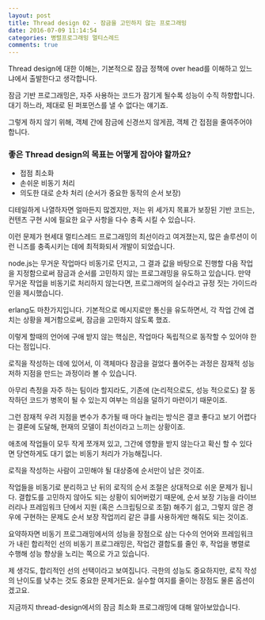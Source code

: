 ```yaml
---
layout: post
title: Thread design 02 - 잠금을 고민하지 않는 프로그래밍
date: 2016-07-09 11:14:54
categories: 병렬프로그래밍 멀티스레드
comments: true
---
```


Thread design에 대한 이해는, 기본적으로 잠금 정책에 over head를 이해하고 있느냐에서 출발한다고 생각합니다.

잠금 기반 프로그래밍은, 자주 사용하는 코드가 잠기게 될수록 성능이 수직 하향합니다.
대기 하느라, 제대로 된 퍼포먼스를 낼 수 없다는 얘기죠.

그렇게 하지 않기 위해, 객체 간에 잠금에 신경쓰지 않게끔, 객체 간 접점을 줄여주어야 합니다.

### 좋은 Thread design의 목표는 어떻게 잡아야 할까요?
* 접점 최소화
* 손쉬운 비동기 처리
* 의도한 대로 순차 처리 (순서가 중요한 동작의 순서 보장)

디테일하게 나열하자면 얼마든지 많겠지만, 저는 위 세가지 목표가 보장된 기반 코드는, 컨텐츠 구현 시에 필요한 요구 사항을 다수 충족 시킬 수 있습니다.


이런 문제가 현세대 멀티스레드 프로그래밍의 최선이라고 여겨졌는지, 많은 솔루션이 이런 니즈를 충족시키는 데에 최적화되서 개발이 되었습니다.

node.js는 무거운 작업마다 비동기로 던지고, 그 결과 값을 바탕으로 진행할 다음 작업을 지정함으로써 잠금과 순서를 고민하지 않는 프로그래밍을 유도하고 있습니다.
만약 무거운 작업을 비동기로 처리하지 않는다면, 프로그래머의 실수라고 규정 짓는 가이드라인을 제시했습니다.


erlang도 마찬가지입니다.
기본적으로 메시지로만 통신을 유도하면서, 각 작업 간에 겹치는 상황을 제거함으로써, 잠금을 고민하지 않도록 했죠.


이렇게 할때의 언어에 구애 받지 않는 핵심은, 작업마다 독립적으로 동작할 수 있어야 한다는 점입니다.



로직을 작성하는 데에 있어서, 이 객체마다 잠금을 걸었다 풀어주는 과정은 잠재적 성능 저하 지점을 만드는 과정이라 볼 수 있습니다.

아무리 측정을 자주 하는 팀이라 할지라도, 기존에 (논리적으로도, 성능 적으로도) 잘 동작하던 코드가 병목이 될 수 있는지 여부는 의심을 덜하기 마련이기 때문이죠.

그런 잠재적 우려 지점을 변수가 추가될 때 마다 늘리는 방식은 결코 좋다고 보기 어렵다는 결론에 도달해, 현재의 모델이 최선이라고 느끼는 상황이죠.


애초에 작업들이 모두 작게 쪼개져 있고, 그간에 영향을 받지 않는다고 확신 할 수 있다면 당연하게도 대기 없는 비동기 처리가 가능해집니다.

로직을 작성하는 사람이 고민해야 될 대상중에 순서만이 남은 것이죠.

작업들을 비동기로 분리하고 난 뒤의 로직의 순서 조절은 상대적으로 쉬운 문제가 됩니다. 결합도를 고민하지 않아도 되는 상황이 되어버렸기 때문에, 순서 보장 기능을 라이브러리나 프레임워크 단에서 지원 (혹은 스크립팅으로 조절) 해주기 쉽고, 그렇지 않은 경우에 구현하는 문제도 순서 보장 작업끼리 같은 큐를 사용하게만 해줘도 되는 것이죠.


요약하자면 비동기 프로그래밍에서의 성능을 장점으로 삼는 다수의 언어와 프레임워크가 내린 합리적인 선의 비동기 프로그래밍은, 작업간 결합도를 줄인 후, 작업을 병렬로 수행해 성능 향상을 노리는 쪽으로 가고 있습니다.

제 생각도, 합리적인 선의 선택이라고 보여집니다. 극한의 성능도 중요하지만, 로직 작성의 난이도를 낮추는 것도 중요한 문제거든요. 실수할 여지를 줄이는 장점도 물론 옵션이겠고요.


지금까지 thread-design에서의 잠금 최소화 프로그래밍에 대해 알아보았습니다.